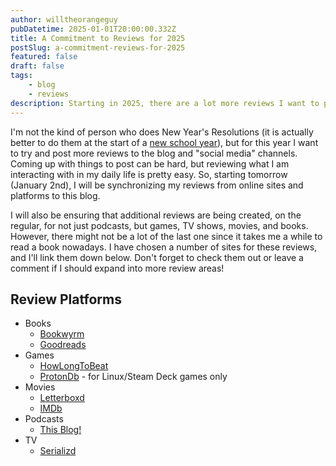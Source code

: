 ```yaml
---
author: willtheorangeguy
pubDatetime: 2025-01-01T20:00:00.332Z
title: A Commitment to Reviews for 2025
postSlug: a-commitment-reviews-for-2025
featured: false
draft: false
tags:
    - blog
    - reviews
description: Starting in 2025, there are a lot more reviews I want to publish here, and on various channels
---
```


I'm not the kind of person who does New Year's Resolutions (it is actually better to do them at the start of a [new school year](https://www.psychologytoday.com/us/blog/sustainable-life-satisfaction/202408/goal-setting-and-resolutions-for-the-new-school-year)), but for this year I want to try and post more reviews to the blog and "social media" channels. Coming up with things to post can be hard, but reviewing what I am interacting with in my daily life is pretty easy. So, starting tomorrow (January 2nd), I will be synchronizing my reviews from online sites and platforms to this blog.

I will also be ensuring that additional reviews are being created, on the regular, for not just podcasts, but games, TV shows, movies, and books. However, there might not be a lot of the last one since it takes me a while to read a book nowadays. I have chosen a number of sites for these reviews, and I'll link them down below. Don't forget to check them out or leave a comment if I should expand into more review areas!

## Review Platforms

-   Books
    -   [Bookwyrm](https://bookwyrm.social/user/willtheorangeguy)
    -   [Goodreads](https://www.goodreads.com/user/show/172220342-william-v)
-   Games
    -   [HowLongToBeat](https://howlongtobeat.com/user/lcskid/games/playing/1)
    -   [ProtonDb](https://www.protondb.com/profile) - for Linux/Steam Deck games only
-   Movies
    -   [Letterboxd](https://letterboxd.com/lcskid/)
    -   [IMDb](https://www.imdb.com/user/ur108188439/?ref_=nv_usr_prof_2)
-   Podcasts
    -   [This Blog!](http://localhost:4321/tags/podcast-review)
-   TV
    -   [Serializd](https://www.serializd.com/user/lcskid/profile)
